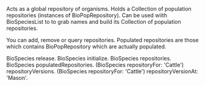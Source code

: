 Acts as a global repository of organisms. Holds a Collection of population repositories  (instances of BioPopRepository).  Can be used wiith BioSpeciesList to to grab names and build its Collection of population repositories.

You can add, remove or query repositories. Populated repositories are those which contains BioPopRepository which are actually populated.

BioSpecies release.
BioSpecies initialize.
BioSpecies repositories.
BioSpecies populatedRepositories.
(BioSpecies repositoryFor: 'Cattle') repositoryVersions.
(BioSpecies repositoryFor: 'Cattle') repositoryVersionAt: 'Mason'.
